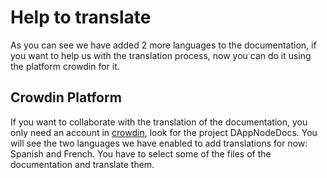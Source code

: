 # Help to translate

As you can see we have added 2 more languages to the documentation, if you want to help us with the translation process, now you can do it using the platform crowdin for it.

## Crowdin Platform

If you want to collaborate with the translation of the documentation, you only need an account in [crowdin](https://crowdin.com/), look for the project DAppNodeDocs.
You will see the two languages we have enabled to add translations for now: Spanish and French. You have to select some of the files of the documentation and translate them.

